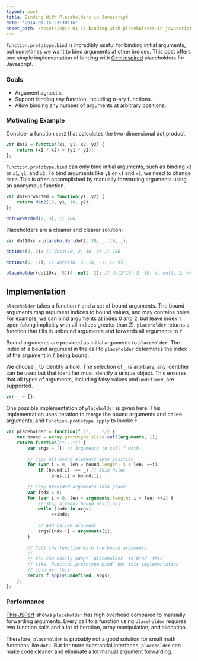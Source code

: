 ```yaml
---
layout: post
title: Binding With Placeholders in Javascript
date: '2014-01-15 23:30:16'
asset_path: /assets/2014-01-15-binding-with-placeholders-in-javascript
---
```

`Function.prototype.bind` is incredibly useful for binding initial arguments, but sometimes we want to bind arguments at other indices. This post offers one simple implementation of binding with [C++ inspired][c++ placeholder] placeholders for Javascript.

### Goals
* Argument agnostic.
* Support binding any function, including n-ary functions.
* Allow binding any number of arguments at arbitrary positions.

### Motivating Example
Consider a function `dot2` that calculates the two-dimensional dot product.

```js
var dot2 = function(x1, y1, x2, y2) {
    return (x1 * x2) + (y1 * y2);
};
```

`Function.prototype.bind` can only bind initial arguments, such as binding `x1` or `x1`, `y1`, and `x2`. To bind arguments like `y1` or `x1` and `x2`, we need to change `dot2`. This is often accomplished by manually forwarding arguments using an anonymous function.

```js
var dotForwarded = function(y1, y2) {
    return dot2(10, y1, 10, y2);
};

dotForwarded(2, 3); // 106
```

Placeholders are a cleaner and clearer solution:

```js
var dot10xs = placeholder(dot2, 10, _, 10, _);

dot10xs(2, 3); // dot2(10, 2, 10, 3) // 106

dot10xs(5, -1); // dot2(10, 5, 10, -1) // 95

placeholder(dot10xs, 5)(4, null, 2); // dot2(10, 5, 10, 4, null, 2) // 120
```

## Implementation
`placeholder` takes a function `f` and a set of bound arguments. The bound arguments map argument indices to bound values, and may contains holes. For example, we can bind arguments at index 0 and 2, but leave index 1 open (along implicitly with all indices greater than 2). `placeholder` returns a function that fills in unbound arguments and forwards all arguments to `f`.

Bound arguments are provided as initial arguments to `placeholder`. The index of a bound argument in the call to `placeholder` determines the index of the argument in `f` being bound.

We choose `_` to identify a hole. The selection of `_` is arbitrary, any identifier can be used but that identifier must identify a unique object. This ensures that all types of arguments, including falsy values and `undefined`, are supported.

```js
var _ = {};
```

One possible implementation of `placeholder` is given here. This implementation uses iteration to merge the bound arguments and callee arguments, and `Function.prototype.apply` to invoke `f`.

```js
var placeholder = function(f /*, ...*/) {
    var bound = Array.prototype.slice.call(arguments, 1);
    return function(/*...*/) {
        var args = []; // Arguments to call f with.
        
        // Copy all bound elements into position
        for (var i = 0, len = bound.length; i < len; ++i)
            if (bound[i] !== _) // Skip holes
                 args[i] = bound[i];
        
        // Copy provided arguments into place
        var indx = 0;
        for (var i = 0, len = arguments.length; i < len; ++i) {
            // Skip already bound positions
            while (indx in args)
                 ++indx;
            
            // Add callee argument
            args[indx++] = arguments[i];
        }
        
        // Call the function with the bound arguments.
        //
        // You can easily adapt `placeholder` to bind `this`
        // like `Function.prototype.bind` but this implementation
        // ignores `this`.
        return f.apply(undefined, args);
    };
};
```

### Performance
[This JSPerf][jsperf] shows `placeholder` has high overhead compared to manually forwarding arguments. Every call to a function using `placeholder` requires two function calls and a lot of iteration, array manipulation, and allocation.

Therefore, `placeholder` is probably not a good solution for small math functions like `dot2`. But for more substantial interfaces, `placeholder` can make code cleaner and eliminate a lot manual argument forwarding.


[c++ placeholder]: http://en.cppreference.com/w/cpp/utility/functional/bind
[jsperf]: http://jsperf.com/placeholder-overhead